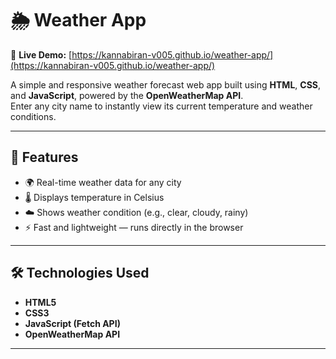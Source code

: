 # 🌦️ Weather App

🔗 **Live Demo:** [https://kannabiran-v005.github.io/weather-app/](https://kannabiran-v005.github.io/weather-app/)

A simple and responsive weather forecast web app built using **HTML**, **CSS**, and **JavaScript**, powered by the **OpenWeatherMap API**.  
Enter any city name to instantly view its current temperature and weather conditions.

---

## 🚀 Features

- 🌍 Real-time weather data for any city  
- 🌡️ Displays temperature in Celsius  
- ☁️ Shows weather condition (e.g., clear, cloudy, rainy)  
- ⚡ Fast and lightweight — runs directly in the browser  

---

## 🛠️ Technologies Used

- **HTML5**  
- **CSS3**  
- **JavaScript (Fetch API)**  
- **OpenWeatherMap API**

---
